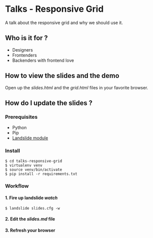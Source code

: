 # Talks - Responsive Grid

A talk about the responsive grid and why we should use it.

## Who is it for ?

* Designers
* Frontenders
* Backenders with frontend love

## How to view the slides and the demo

Open up the *slides.html* and the *grid.html* files in your favorite browser.

## How do I update the slides ?

### Prerequisites

* Python
* Pip
* [Landslide module](https://github.com/adamzap/landslide)

### Install

```
$ cd talks-responsive-grid
$ virtualenv venv
$ source venv/bin/activate
$ pip install -r requirements.txt
```

### Workflow

#### 1. Fire up landslide *watch*

```
$ landslide slides.cfg -w
```

#### 2. Edit the *slides.md* file

#### 3. Refresh your browser
